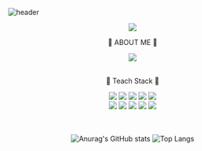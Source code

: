 ![header](https://capsule-render.vercel.app/api?type=slice&&color=12FFF7&height=160&section=header&text=ZZIONIE's%20GITHUB&fontSize=62&fontColor=e600e6&animation=fadeIn)

<div align="center">
    <a href="https://hits.seeyoufarm.com">
    <img src="https://hits.seeyoufarm.com/api/count/incr/badge.svg?url=https%3A%2F%2Fgithub.com%2Fkijiwon&count_bg=%2379C83D&title_bg=%23555555&icon=&icon_color=%23E7E7E7&title=hits&edge_flat=false"/>
  </a>
 <br/><p>🫧 ABOUT ME 🫧</p>
  <div>
    <a href="https://princesskiji.tistory.com/">
      <img src="https://img.shields.io/badge/Tech%20Blog-11B48A?style=flat-square&logo=Vimeo&logoColor=white&link=https://princesskiji.tistory.com/"/>
    </a>
  </div>
  <br/>
  <p>🐾 Teach Stack 🐾</p>
  <div with="80">
    <img src="https://img.shields.io/badge/html5-E34F26?style=flat-square&logo=html5&logoColor=white"/>
    <img src="https://img.shields.io/badge/css3-1572B6?style=flat-square&logo=css3&logoColor=white"/>
    <img src="https://img.shields.io/badge/javascript-F7DF1E?style=flat-square&logo=javascript&logoColor=white"/>
    <img src="https://img.shields.io/badge/react-61DAFB?style=flat-square&logo=react&logoColor=white"/>
    <img src="https://img.shields.io/badge/styledcomponents-DB7093?style=flat-square&logo=styledcomponents&logoColor=white"/><br/>
    <img src="https://img.shields.io/badge/axios-5A29E4?style=flat-square&logo=axios&logoColor=white"/>
    <img src="https://img.shields.io/badge/eslint-4B32C3?style=flat-square&logo=eslint&logoColor=white"/>
    <img src="https://img.shields.io/badge/prettier-F7B93E?style=flat-square&logo=prettier&logoColor=white"/>
    <img src="https://img.shields.io/badge/amazons3-569A31?style=flat-square&logo=amazons3&logoColor=white"/>
    <img src="https://img.shields.io/badge/prettier-F7B93E?style=flat-square&logo=prettier&logoColor=white"/>
  </div><br/><br/>

![Anurag's GitHub stats](https://github-readme-stats.vercel.app/api?username=kijiwon&show_icons=true&theme=neon)
![Top Langs](https://github-readme-stats.vercel.app/api/top-langs/?username=kijiwon&layout=compact&theme=neon)
</div>

